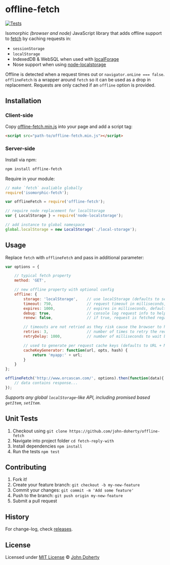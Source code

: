 # offline-fetch

[![Tests](https://github.com/john-doherty/offline-fetch/actions/workflows/ci.yml/badge.svg)](https://github.com/john-doherty/offline-fetch/actions/workflows/ci.yml)

Isomorphic _(browser and node)_ JavaScript library that adds offline support to [fetch](https://davidwalsh.name/fetch) by caching requests in:

* `sessionStorage`
* `localStorage`
* IndexedDB & WebSQL when used with [localForage](https://github.com/localForage/localForage)
* Nose support when using [node-localstorage](https://www.npmjs.com/package/node-localstorage)

Offline is detected when a request times out or `navigator.onLine === false`. `offlineFetch` is a wrapper around `fetch` so it can be used as a drop in replacement. Requests are only cached if an `offline` option is provided.

## Installation

### Client-side

Copy [offline-fetch.min.js](dist/offline-fetch.min.js) into your page and add a script tag:

```html
<script src="path-to/offline-fetch.min.js"></script>
```

### Server-side

Install via npm:

```bash
npm install offline-fetch
```

Require in your module:

```js
// make `fetch` avaliable globally
require('isomorphic-fetch');

var offlineFetch = require('offline-fetch');

// require node replacement for localStorage
var { LocalStorage } = require('node-localstorage');

// add instance to global namespace
global.localStorage = new LocalStorage('./local-storage');
```

## Usage

Replace `fetch` with `offlineFetch` and pass in additional parameter:

```js
var options = {

    // typical fetch property
    method: 'GET',

    // new offline property with optional config
    offline: {
        storage: 'localStorage',    // use localStorage (defaults to sessionStorage)
        timeout: 750,               // request timeout in milliseconds, defaults 730ms
        expires: 1000,              // expires in milliseconds, defaults 1000ms (set to -1 to check for updates with every request)
        debug: true,                // console log request info to help with debugging
        renew: false,               // if true, request is fetched regardless of expire state. Response is and added to cache

        // timeouts are not retried as they risk cause the browser to hang
        retries: 3,                 // number of times to retry the request before considering it failed, default 3 (timeouts are not retried)
        retryDelay: 1000,           // number of milliseconds to wait between each retry

        // used to generate per request cache keys (defaults to URL + METHOD hash if not provided)
        cacheKeyGenerator: function(url, opts, hash) {
            return 'myapp:' + url;
        }
    }
};

offlineFetch('http://www.orcascan.com/', options).then(function(data){
    // data contains response...
});
```

_Supports any global `localStorage`-like API, including promised based `getItem`, `setItem`._

## Unit Tests

1. Checkout using `git clone https://github.com/john-doherty/offline-fetch`
2. Navigate into project folder `cd fetch-reply-with`
3. Install dependencies `npm install`
4. Run the tests `npm test`

## Contributing

1. Fork it!
2. Create your feature branch: `git checkout -b my-new-feature`
3. Commit your changes: `git commit -m 'Add some feature'`
4. Push to the branch: `git push origin my-new-feature`
5. Submit a pull request

## History

For change-log, check [releases](https://github.com/john-doherty/offline-fetch/releases).

## License

Licensed under [MIT License](LICENSE) &copy; [John Doherty](https://twitter.com/mrJohnDoherty)